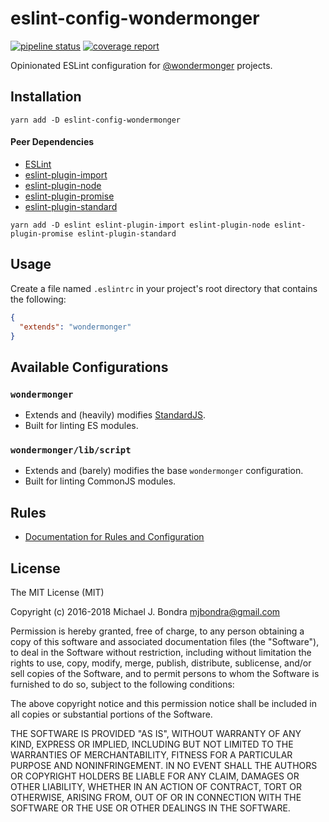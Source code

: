 # eslint-config-wondermonger

[![pipeline status](https://gitlab.com/wondermonger/eslint-config-wondermonger/badges/v2.0.3/pipeline.svg)](https://gitlab.com/wondermonger/eslint-config-wondermonger/pipelines/15892659) [![coverage report](https://gitlab.com/wondermonger/eslint-config-wondermonger/badges/v2.0.3/coverage.svg)](https://wondermonger.gitlab.io/-/eslint-config-wondermonger/-/jobs/47038960/artifacts/coverage/index.html)

Opinionated ESLint configuration for [@wondermonger](https://gitlab.com/wondermonger) projects.

## Installation

```shell
yarn add -D eslint-config-wondermonger
```

#### Peer Dependencies

- [ESLint](http://eslint.org/)
- [eslint-plugin-import](https://github.com/benmosher/eslint-plugin-import)
- [eslint-plugin-node](https://github.com/mysticatea/eslint-plugin-node)
- [eslint-plugin-promise](https://github.com/xjamundx/eslint-plugin-promise)
- [eslint-plugin-standard](https://github.com/xjamundx/eslint-plugin-standard)

```shell
yarn add -D eslint eslint-plugin-import eslint-plugin-node eslint-plugin-promise eslint-plugin-standard
```

## Usage

Create a file named `.eslintrc` in your project's root directory that contains the following:

```json
{
  "extends": "wondermonger"
}
```

## Available Configurations

### `wondermonger`

- Extends and (heavily) modifies [StandardJS](http://standardjs.com/rules.html).
- Built for linting ES modules.

### `wondermonger/lib/script`

- Extends and (barely) modifies the base `wondermonger` configuration.
- Built for linting CommonJS modules.

## Rules

- [Documentation for Rules and Configuration](https://gitlab.com/wondermonger/eslint-config-wondermonger/tree/master/docs/rules)

## License

The MIT License (MIT)

Copyright (c) 2016-2018 Michael J. Bondra <mjbondra@gmail.com>

Permission is hereby granted, free of charge, to any person obtaining a copy
of this software and associated documentation files (the "Software"), to deal
in the Software without restriction, including without limitation the rights
to use, copy, modify, merge, publish, distribute, sublicense, and/or sell
copies of the Software, and to permit persons to whom the Software is
furnished to do so, subject to the following conditions:

The above copyright notice and this permission notice shall be included in all
copies or substantial portions of the Software.

THE SOFTWARE IS PROVIDED "AS IS", WITHOUT WARRANTY OF ANY KIND, EXPRESS OR
IMPLIED, INCLUDING BUT NOT LIMITED TO THE WARRANTIES OF MERCHANTABILITY,
FITNESS FOR A PARTICULAR PURPOSE AND NONINFRINGEMENT. IN NO EVENT SHALL THE
AUTHORS OR COPYRIGHT HOLDERS BE LIABLE FOR ANY CLAIM, DAMAGES OR OTHER
LIABILITY, WHETHER IN AN ACTION OF CONTRACT, TORT OR OTHERWISE, ARISING FROM,
OUT OF OR IN CONNECTION WITH THE SOFTWARE OR THE USE OR OTHER DEALINGS IN THE
SOFTWARE.

